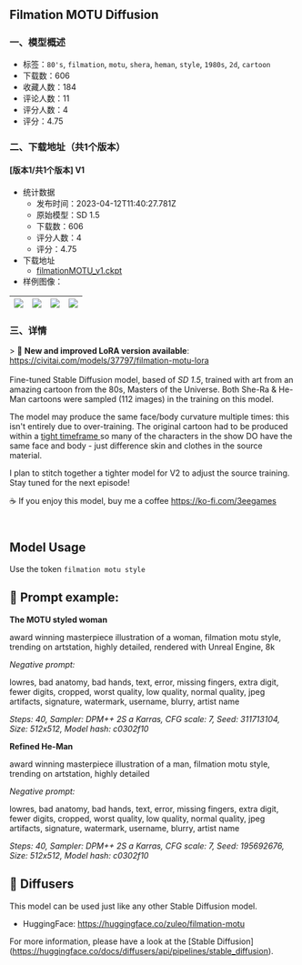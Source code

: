 ## Filmation MOTU Diffusion
### 一、模型概述

- 标签：`80's`, `filmation`, `motu`, `shera`, `heman`, `style`, `1980s`, `2d`, `cartoon`
- 下载数：606
- 收藏人数：184
- 评论人数：11
- 评分人数：4
- 评分：4.75

### 二、下载地址（共1个版本）

#### [版本1/共1个版本] V1

- 统计数据
  - 发布时间：2023-04-12T11:40:27.781Z
  - 原始模型：SD 1.5
  - 下载数：606
  - 评分人数：4
  - 评分：4.75
- 下载地址
  - [filmationMOTU_v1.ckpt](https://civitai.com/api/download/models/3467)
- 样例图像：

| <img src="https://image.civitai.com/xG1nkqKTMzGDvpLrqFT7WA/8e338543-5fa0-4029-889f-2e5c63907600/width=450/23020.jpeg" /> | <img src="https://image.civitai.com/xG1nkqKTMzGDvpLrqFT7WA/86f3de9c-0965-49be-b3de-00589875f400/width=450/23019.jpeg" /> | <img src="https://image.civitai.com/xG1nkqKTMzGDvpLrqFT7WA/9f300bca-d1eb-41b5-2821-dcc6681d4e00/width=450/23022.jpeg" /> | <img src="https://image.civitai.com/xG1nkqKTMzGDvpLrqFT7WA/a5366889-0a71-4e76-71d3-2e7c6895e000/width=450/23014.jpeg" /> |
| ---- | ---- | ---- | ---- |


### 三、详情
<p>&gt; 🌟 <strong>New and improved LoRA version available</strong>: <a target="_blank" rel="ugc" href="https://civitai.com/models/37797/filmation-motu-lora">https://civitai.com/models/37797/filmation-motu-lora</a><br /><br />Fine-tuned Stable Diffusion model, based of <em>SD 1.5</em>, trained with art from an amazing cartoon from the 80s, Masters of the Universe. Both She-Ra &amp; He-Man cartoons were sampled (112 images) in the training on this model.</p><p></p><p>The model may produce the same face/body curvature multiple times: this isn't entirely due to over-training. The original cartoon had to be produced within a <a target="_blank" rel="ugc" href="https://en.wikipedia.org/wiki/Limited_animation">tight timeframe </a>so many of the characters in the show DO have the same face and body - just difference skin and clothes in the source material.</p><p></p><p>I plan to stitch together a tighter model for V2 to adjust the source training. Stay tuned for the next episode!<br /></p><p>☕ If you enjoy this model, buy me a coffee <a target="_blank" rel="ugc" href="https://ko-fi.com/3eegames"><u>https://ko-fi.com/3eegames</u></a></p><h2><br />Model Usage</h2><p>Use the token <code>filmation motu style</code></p><p></p><h2>🧾 Prompt example:</h2><p></p><p><strong>The MOTU styled woman</strong></p><p>award winning masterpiece illustration of a woman, filmation motu style, trending on artstation, highly detailed, rendered with Unreal Engine, 8k</p><p><em>Negative prompt:</em></p><p>lowres, bad anatomy, bad hands, text, error, missing fingers, extra digit, fewer digits, cropped, worst quality, low quality, normal quality, jpeg artifacts, signature, watermark, username, blurry, artist name</p><p><em>Steps: 40, Sampler: DPM++ 2S a Karras, CFG scale: 7, Seed: 311713104, Size: 512x512, Model hash: c0302f10</em></p><p></p><p><strong>Refined He-Man</strong></p><p>award winning masterpiece illustration of a man, filmation motu style, trending on artstation, highly detailed</p><p><em>Negative prompt:</em></p><p>lowres, bad anatomy, bad hands, text, error, missing fingers, extra digit, fewer digits, cropped, worst quality, low quality, normal quality, jpeg artifacts, signature, watermark, username, blurry, artist name</p><p></p><p><em>Steps: 40, Sampler: DPM++ 2S a Karras, CFG scale: 7, Seed: 195692676, Size: 512x512, Model hash: c0302f10</em></p><p></p><p></p><h2>🧨 Diffusers</h2><p>This model can be used just like any other Stable Diffusion model.</p><ul><li><p>HuggingFace: <a target="_blank" rel="ugc" href="https://huggingface.co/zuleo/filmation-motu">https://huggingface.co/zuleo/filmation-motu</a></p></li></ul><p></p><p>For more information, please have a look at the [Stable Diffusion](<a target="_blank" rel="ugc" href="https://huggingface.co/docs/diffusers/api/pipelines/stable_diffusion"><u>https://huggingface.co/docs/diffusers/api/pipelines/stable_diffusion</u></a>).</p><p></p>
